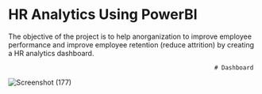 # HR Analytics Using PowerBI
The objective of the project is to help anorganization to improve employee performance and improve employee retention (reduce attrition) by creating a HR analytics dashboard.

                                                              # Dashboard
                                                       
![Screenshot (177)](https://github.com/TANMOY002/HR--Analytics-PowerBI/assets/20622647/d122b47f-0bd9-4480-bcee-8a38312ee58d)

